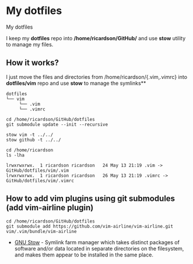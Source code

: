 # My dotfiles
My dotfiles 


I keep my **dotfiles** repo into **/home/ricardson/GitHub/** and use **stow** utility to manage my files.


## How it works?

I just move the files and directories from /home/ricardson/{.vim,.vimrc} into **dotfiles/vim** repo and use **stow** to manage the symlinks**


```
dotfiles
└── vim
     └── .vim
     └── .vimrc
```



```
cd /home/ricardson/GitHub/dotfiles
git submodule update --init --recursive

stow vim -t ../../
stow github -t ../../
```


```
cd /home/ricardson
ls -lha

lrwxrwxrwx.  1 ricardson ricardson   24 May 13 21:19 .vim -> GitHub/dotfiles/vim/.vim
lrwxrwxrwx.  1 ricardson ricardson   26 May 13 21:19 .vimrc -> GitHub/dotfiles/vim/.vimrc
```

## How to add vim plugins using git submodules (add vim-airline plugin)

```
cd /home/ricardson/GitHub/dotfiles
git submodule add https://github.com/vim-airline/vim-airline.git vim/.vim/bundle/vim-airline
```


* [GNU Stow](http://www.gnu.org/software/stow/) - Symlink farm manager which takes distinct packages of software and/or data located in separate directories on the filesystem, and makes them appear to be installed in the same place.
